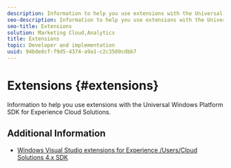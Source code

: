```yaml
---
description: Information to help you use extensions with the Universal Windows Platform SDK for Experience Cloud Solutions.
seo-description: Information to help you use extensions with the Universal Windows Platform SDK for Experience Cloud Solutions.
seo-title: Extensions
solution: Marketing Cloud,Analytics
title: Extensions
topic: Developer and implementation
uuid: 94bde8cf-f9d5-4374-a9a1-c2c3509cdbb7
---
```


# Extensions {#extensions}

Information to help you use extensions with the Universal Windows Platform SDK for Experience Cloud Solutions.

## Additional Information

+ [Windows Visual Studio extensions for Experience /Users/Cloud Solutions 4.x SDK](/help/universal-windows/extensions/win-vse-4x.md)